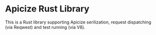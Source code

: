 # Apicize Rust Library

This is a Rust library supporting Apicize serilization, request dispatching (via Reqwest) and test running (via V8).